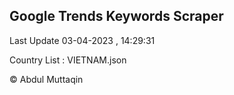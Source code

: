 

## Google Trends Keywords Scraper 
 
Last Update 03-04-2023 , 14:29:31

Country List :
VIETNAM.json



© Abdul Muttaqin 
